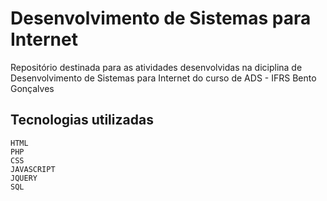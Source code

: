 # Desenvolvimento de Sistemas para Internet

Repositório destinada para as atividades desenvolvidas na diciplina de Desenvolvimento de Sistemas para Internet 
do curso de ADS - IFRS Bento Gonçalves

## Tecnologias utilizadas
    HTML
    PHP
    CSS
    JAVASCRIPT
    JQUERY
    SQL
